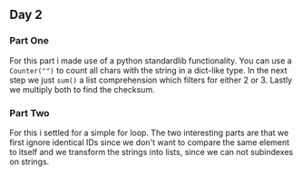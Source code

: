 ## Day 2

### Part One
For this part i made use of a python standardlib functionality. You can
use a `Counter("")` to count all chars with the string in a dict-like
type. In the next step we just `sum()` a list comprehension which
filters for either 2 or 3. Lastly we multiply both to find the
checksum.

### Part Two
For this i settled for a simple for loop. The two interesting parts are
that we first ignore identical IDs since we don't want to compare the
same element to itself and we transform the strings into lists, since we
can not subindexes on strings.
